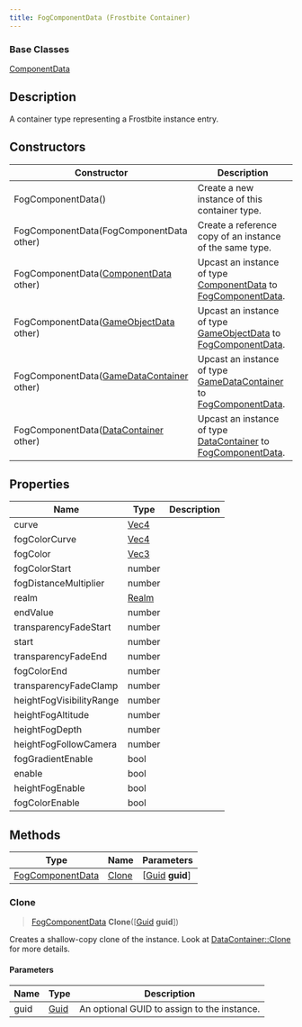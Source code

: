 ```yaml
---
title: FogComponentData (Frostbite Container)
---
```

### Base Classes

[ComponentData](ComponentData)

## Description

A container type representing a Frostbite instance entry.

## Constructors

| Constructor                                                                 | Description                                                                                                             |
| --------------------------------------------------------------------------- | ----------------------------------------------------------------------------------------------------------------------- |
| FogComponentData()                                                          | Create a new instance of this container type.                                                                           |
| FogComponentData(FogComponentData other)                                    | Create a reference copy of an instance of the same type.                                                                |
| FogComponentData([ComponentData](ComponentData) other)                      | Upcast an instance of type [ComponentData](ComponentData) to [FogComponentData](FogComponentData).                      |
| FogComponentData([GameObjectData](GameObjectData) other)                    | Upcast an instance of type [GameObjectData](GameObjectData) to [FogComponentData](FogComponentData).                    |
| FogComponentData([GameDataContainer](GameDataContainer) other)              | Upcast an instance of type [GameDataContainer](GameDataContainer) to [FogComponentData](FogComponentData).              |
| FogComponentData([DataContainer](/vext/ref/cls/shr/datacontainer) other) | Upcast an instance of type [DataContainer](/vext/ref/cls/shr/datacontainer) to [FogComponentData](FogComponentData). |

## Properties

| Name                     | Type                              | Description |
| ------------------------ | --------------------------------- | ----------- |
| curve                    | [Vec4](/vext/ref/cls/shr/Vec4) |             |
| fogColorCurve            | [Vec4](/vext/ref/cls/shr/Vec4) |             |
| fogColor                 | [Vec3](/vext/ref/cls/shr/Vec3) |             |
| fogColorStart            | number                            |             |
| fogDistanceMultiplier    | number                            |             |
| realm                    | [Realm](Realm)                    |             |
| endValue                 | number                            |             |
| transparencyFadeStart    | number                            |             |
| start                    | number                            |             |
| transparencyFadeEnd      | number                            |             |
| fogColorEnd              | number                            |             |
| transparencyFadeClamp    | number                            |             |
| heightFogVisibilityRange | number                            |             |
| heightFogAltitude        | number                            |             |
| heightFogDepth           | number                            |             |
| heightFogFollowCamera    | number                            |             |
| fogGradientEnable        | bool                              |             |
| enable                   | bool                              |             |
| heightFogEnable          | bool                              |             |
| fogColorEnable           | bool                              |             |

## Methods

| Type                                 | Name            | Parameters                                     |
| ------------------------------------ | --------------- | ---------------------------------------------- |
| [FogComponentData](FogComponentData) | [Clone](#clone) | \[[Guid](/vext/ref/cls/shr/guid) **guid**\] |

### Clone

> [FogComponentData](FogComponentData) **Clone**(\[[Guid](/vext/ref/cls/shr/guid) **guid**\])

Creates a shallow-copy clone of the instance. Look at [DataContainer::Clone](/vext/ref/cls/shr/datacontainer#clone) for more details.

#### Parameters

| Name | Type         | Description                                 |
| ---- | ------------ | ------------------------------------------- |
| guid | [Guid](Guid) | An optional GUID to assign to the instance. |
